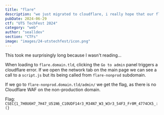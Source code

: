 ```yaml
---
title: "flare"
description: "we just migrated to cloudflare, i really hope that our flag is protected 😲"
pubDate: 2024-06-29
ctf: "UTS TechFest 2024"
category: "web"
author: "sealldev"
section: "CTFs"
image: "images/24-utstechfest/icon.png"
---
```


This took me surprisingly long because I wasn't reading...

When loading to `flare.domain.tld`, clicking the `Go to admin` panel triggers a cloudflare error. If we open the network tab on the main page we can see a call to a `script.js` but its being called from `flare-nonprod` subdomain. 

If we go to `flare-nonprod.domain.tld/admin/` we get the flag, as there is no Cloudflare WAF on the non-production domain.

Flag: `CSEC{1_7H0U6H7_7H47_U51N6_C10UDF14r3_M34N7_W3_W3r3_54F3_Fr0M_4774CK5_:(}`